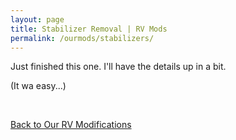 ```yaml
---
layout: page
title: Stabilizer Removal | RV Mods
permalink: /ourmods/stabilizers/
---
```

Just finished this one.  I'll have the details up in a bit.

(It wa easy...)

<br>

[Back to Our RV Modifications](/ourmods/)

